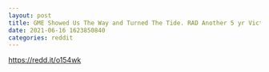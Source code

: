 ```yaml
--- 
layout: post 
title: GME Showed Us The Way and Turned The Tide. RAD Another 5 yr Victim Of Naked Shorting. Citadel is still Trapped! 
date: 2021-06-16 1623850840 
categories: reddit 
--- 
```

https://redd.it/o154wk
